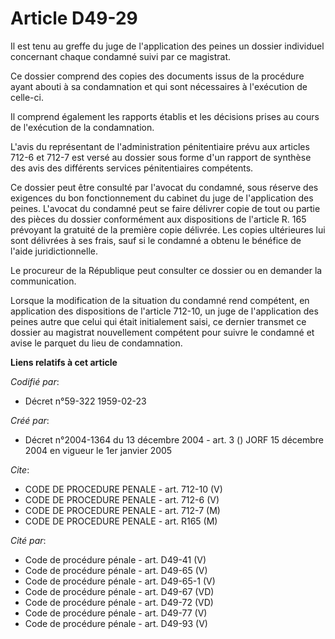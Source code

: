 # Article D49-29

Il est tenu au greffe du juge de l'application des peines un dossier individuel concernant chaque condamné suivi par ce
magistrat.

Ce dossier comprend des copies des documents issus de la procédure ayant abouti à sa condamnation et qui sont nécessaires à
l'exécution de celle-ci.

Il comprend également les rapports établis et les décisions prises au cours de l'exécution de la condamnation.

L'avis du représentant de l'administration pénitentiaire prévu aux articles 712-6 et 712-7 est versé au dossier sous forme
d'un rapport de synthèse des avis des différents services pénitentiaires compétents.

Ce dossier peut être consulté par l'avocat du condamné, sous réserve des exigences du bon fonctionnement du cabinet du juge
de l'application des peines. L'avocat du condamné peut se faire délivrer copie de tout ou partie des pièces du dossier
conformément aux dispositions de l'article R. 165 prévoyant la gratuité de la première copie délivrée. Les copies ultérieures
lui sont délivrées à ses frais, sauf si le condamné a obtenu le bénéfice de l'aide juridictionnelle.

Le procureur de la République peut consulter ce dossier ou en demander la communication.

Lorsque la modification de la situation du condamné rend compétent, en application des dispositions de l'article 712-10, un
juge de l'application des peines autre que celui qui était initialement saisi, ce dernier transmet ce dossier au magistrat
nouvellement compétent pour suivre le condamné et avise le parquet du lieu de condamnation.

**Liens relatifs à cet article**

_Codifié par_:

  - Décret n°59-322 1959-02-23

_Créé par_:

  - Décret n°2004-1364 du 13 décembre 2004 - art. 3 () JORF 15 décembre 2004 en vigueur le 1er janvier 2005

_Cite_:

  - CODE DE PROCEDURE PENALE - art. 712-10 (V)
  - CODE DE PROCEDURE PENALE - art. 712-6 (V)
  - CODE DE PROCEDURE PENALE - art. 712-7 (M)
  - CODE DE PROCEDURE PENALE - art. R165 (M)

_Cité par_:

  - Code de procédure pénale - art. D49-41 (V)
  - Code de procédure pénale - art. D49-65 (V)
  - Code de procédure pénale - art. D49-65-1 (V)
  - Code de procédure pénale - art. D49-67 (VD)
  - Code de procédure pénale - art. D49-72 (VD)
  - Code de procédure pénale - art. D49-77 (V)
  - Code de procédure pénale - art. D49-93 (V)
